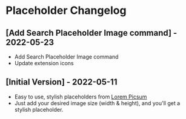 # Placeholder Changelog

## [Add Search Placeholder Image command] - 2022-05-23

- Add Search Placeholder Image command
- Update extension icons

## [Initial Version] - 2022-05-11

- Easy to use, stylish placeholders from [Lorem Picsum](https://picsum.photos)
- Just add your desired image size (width & height), and you'll get a stylish placeholder.
